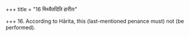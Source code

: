 +++
title = "16 मिथ्यैतदिति हारीतः"

+++
16. According to Hārita, this (last-mentioned penance must) not (be performed).
